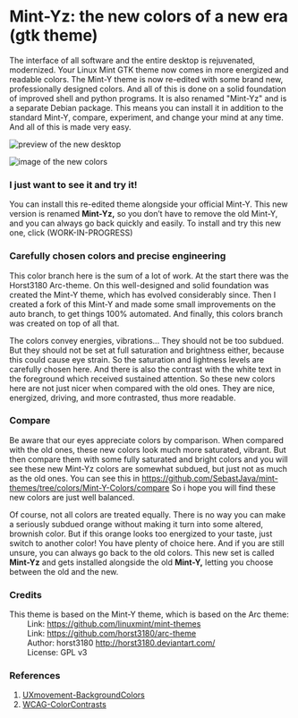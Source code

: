 # Mint-Yz: the new colors of a new era (gtk theme)
The interface of all software and the entire desktop is rejuvenated, modernized. Your Linux Mint GTK theme now comes in more energized and readable colors.
The Mint-Y theme is now re-edited with some brand new, professionally designed colors. And all of this is done on a solid foundation of improved shell and python programs. It is also renamed "Mint-Yz" and is a separate Debian package. This means you can install it in addition to the standard Mint-Y, compare, experiment, and change your mind at any time. And all of this is made very easy.

![preview of the new desktop](https://github.com/SebastJava/mint-yz-theme/blob/colors/Mint-Y-Colors/preview-Nemo-Mint-2.png)

![image of the new colors](https://github.com/SebastJava/mint-yz-theme/blob/colors/Mint-Y-Colors/Mint-Y-Variations-NEW.png)

### I just want to see it and try it!
You can install this re-edited theme alongside your official Mint-Y. This new version is renamed **Mint-Yz,** so you don’t have to remove the old Mint-Y, and you can always go back quickly and easily. To install and try this new one, click (WORK-IN-PROGRESS)

### Carefully chosen colors and precise engineering
This color branch here is the sum of a lot of work. At the start there was the Horst3180 Arc-theme. On this well-designed and solid foundation was created the Mint-Y theme, which has evolved considerably since. Then I created a fork of this Mint-Y and made some small improvements on the auto branch, to get things 100% automated. And finally, this colors branch was created on top of all that.

The colors convey energies, vibrations... They should not be too subdued. But they should not be set at full saturation and brightness either, because this could cause eye strain. So the saturation and lightness levels are carefully chosen here. And there is also the contrast with the white text in the foreground which received sustained attention. So these new colors here are not just nicer when compared with the old ones. They are nice, energized, driving, and more contrasted, thus more readable.

### Compare
Be aware that our eyes appreciate colors by comparison. When compared with the old ones, these new colors look much more saturated, vibrant. But then compare them with some fully saturated and bright colors and you will see these new Mint-Yz colors are somewhat subdued, but just not as much as the old ones. You can see this in https://github.com/SebastJava/mint-themes/tree/colors/Mint-Y-Colors/compare So i hope you will find these new colors are just well balanced.

Of course, not all colors are treated equally. There is no way you can make a seriously subdued orange without making it turn into some altered, brownish color. But if this orange looks too energized to your taste, just switch to another color! You have plenty of choice here. And if you are still unsure, you can always go back to the old colors. This new set is called **Mint-Yz** and gets installed alongside the old **Mint-Y,** letting you choose between the old and the new.

### Credits
This theme is based on the Mint-Y theme, which is based on the Arc theme: <br>
&emsp;&emsp; Link: https://github.com/linuxmint/mint-themes  <br>
&emsp;&emsp; Link: https://github.com/horst3180/arc-theme <br>
&emsp;&emsp; Author: horst3180 http://horst3180.deviantart.com/ <br>
&emsp;&emsp; License: GPL v3

### References
 1. [UXmovement-BackgroundColors](https://uxmovement.com/content/why-you-should-avoid-bright-saturated-background-colors/)
 2. [WCAG-ColorContrasts](https://colorable.jxnblk.com)
